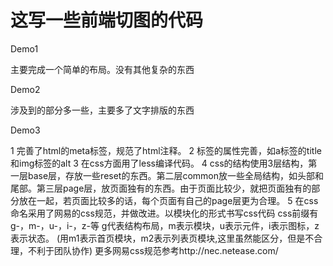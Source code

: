 # 这写一些前端切图的代码


Demo1 

主要完成一个简单的布局。没有其他复杂的东西

Demo2 

涉及到的部分多一些，主要多了文字排版的东西

Demo3

1 完善了html的meta标签，规范了html注释。
2 标签的属性完善，如a标签的title和img标签的alt
3 在css方面用了less编译代码。
4 css的结构使用3层结构，第一层base层，存放一些reset的东西。第二层common放一些全局结构，如头部和尾部。第三层page层，放页面独有的东西。由于页面比较少，就把页面独有的部分放在一起，若页面比较多的话，每个页面有自己的page层更为合理。
5 在css命名采用了网易的css规范，并做改进。以模块化的形式书写css代码
css前缀有g-，m-，u-，i-，z-等
g代表结构布局，m表示模块，u表示元件，i表示图标，z表示状态。
(用m1表示首页模块，m2表示列表页模块,这里虽然能区分，但是不合理，不利于团队协作)
更多网易css规范参考http://nec.netease.com/ 

